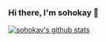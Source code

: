 
### Hi there, I'm sohokay 👋


[![sohokay's github stats](https://github-readme-stats.vercel.app/api?username=sohokay)](https://github.com/anuraghazra/github-readme-stats)
